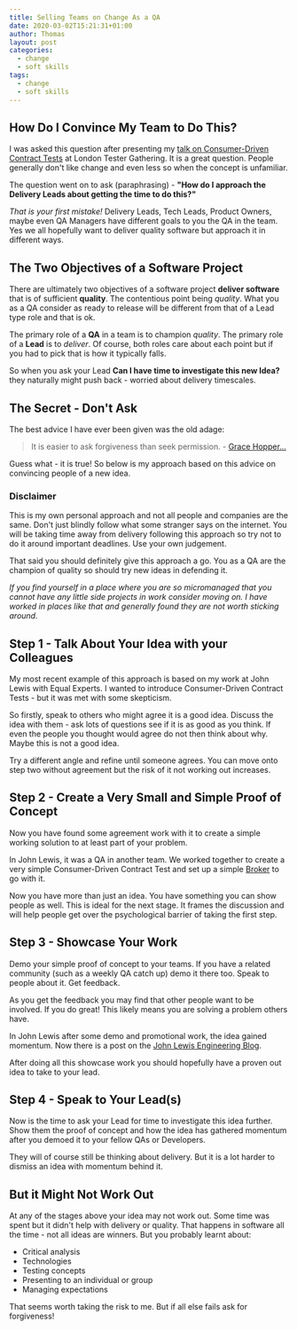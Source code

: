 ```yaml
---
title: Selling Teams on Change As a QA
date: 2020-03-02T15:21:31+01:00
author: Thomas
layout: post
categories:
  - change
  - soft skills
tags:
  - change
  - soft skills
---
```

## How Do I Convince My Team to Do This?
I was asked this question after presenting my [talk on Consumer-Driven Contract Tests](https://tomdriven.dev/events/) at London Tester Gathering. It is a great question. People generally don't like change and even less so when the concept is unfamiliar.

The question went on to ask (paraphrasing) - **"How do I approach the Delivery Leads about getting the time to do this?"**

*That is your first mistake!* Delivery Leads, Tech Leads, Product Owners, maybe even QA Managers have different goals to you the QA in the team. Yes we all hopefully want to deliver quality software but approach it in different ways.

## The Two Objectives of a Software Project
There are ultimately two objectives of a software project **deliver software** that is of sufficient **quality**. The contentious point being *quality*. What you as a QA consider as ready to release will be different from that of a Lead type role and that is ok.

The primary role of a **QA** in a team is to champion *quality*. The primary role of a **Lead** is to *deliver*. Of course, both roles care about each point but if you had to pick that is how it typically falls.

So when you ask your Lead **Can I have time to investigate this new Idea?** they naturally might push back - worried about delivery timescales.

## The Secret - Don't Ask
The best advice I have ever been given was the old adage:

> It is easier to ask forgiveness than seek permission. - [Grace Hopper...](https://quoteinvestigator.com/2018/06/19/forgive/)

Guess what - it is true! So below is my approach based on this advice on convincing people of a new idea.

### Disclaimer
This is my own personal approach and not all people and companies are the same. Don't just blindly follow what some stranger says on the internet. You will be taking time away from delivery following this approach so try not to do it around important deadlines. Use your own judgement.

That said you should definitely give this approach a go. You as a QA are the champion of quality so should try new ideas in defending it.

*If you find yourself in a place where you are so micromanaged that you cannot have any little side projects in work consider moving on. I have worked in places like that and generally found they are not worth sticking around.*

## Step 1 - Talk About Your Idea with your Colleagues
My most recent example of this approach is based on my work at John Lewis with Equal Experts. I wanted to introduce Consumer-Driven Contract Tests - but it was met with some skepticism.

So firstly, speak to others who might agree it is a good idea. Discuss the idea with them - ask lots of questions see if it is as good as you think. If even the people you thought would agree do not then think about why. Maybe this is not a good idea.

Try a different angle and refine until someone agrees. You can move onto step two without agreement but the risk of it not working out increases.

## Step 2 - Create a Very Small and Simple Proof of Concept
Now you have found some agreement work with it to create a simple working solution to at least part of your problem.

In John Lewis, it was a QA in another team. We worked together to create a very simple Consumer-Driven Contract Test and set up a simple [Broker](https://github.com/pact-foundation/pact_broker) to go with it.

Now you have more than just an idea. You have something you can show people as well. This is ideal for the next stage. It frames the discussion and will help people get over the psychological barrier of taking the first step.

## Step 3 - Showcase Your Work
Demo your simple proof of concept to your teams. If you have a related community (such as a weekly QA catch up) demo it there too. Speak to people about it. Get feedback.

As you get the feedback you may find that other people want to be involved. If you do great! This likely means you are solving a problem others have.

In John Lewis after some demo and promotional work, the idea gained momentum. Now there is a post on the [John Lewis Engineering Blog](https://medium.com/john-lewis-software-engineering/consumer-driven-contract-testing-a-scalable-testing-strategy-for-microservices-3f2b09f99ed1).

After doing all this showcase work you should hopefully have a proven out idea to take to your lead.

## Step 4 - Speak to Your Lead(s)
Now is the time to ask your Lead for time to investigate this idea further. Show them the proof of concept and how the idea has gathered momentum after you demoed it to your fellow QAs or Developers.

They will of course still be thinking about delivery. But it is a lot harder to dismiss an idea with momentum behind it.

## But it Might Not Work Out

At any of the stages above your idea may not work out. Some time was spent but it didn't help with delivery or quality. That happens in software all the time - not all ideas are winners. But you probably learnt about:

* Critical analysis
* Technologies
* Testing concepts
* Presenting to an individual or group
* Managing expectations

That seems worth taking the risk to me. But if all else fails ask for forgiveness!


